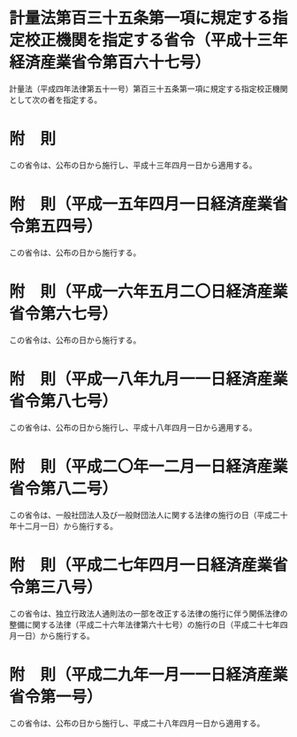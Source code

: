 # 計量法第百三十五条第一項に規定する指定校正機関を指定する省令（平成十三年経済産業省令第百六十七号）
計量法（平成四年法律第五十一号）第百三十五条第一項に規定する指定校正機関として次の者を指定する。
# 附　則
この省令は、公布の日から施行し、平成十三年四月一日から適用する。
# 附　則（平成一五年四月一日経済産業省令第五四号）
この省令は、公布の日から施行する。
# 附　則（平成一六年五月二〇日経済産業省令第六七号）
この省令は、公布の日から施行する。
# 附　則（平成一八年九月一一日経済産業省令第八七号）
この省令は、公布の日から施行し、平成十八年四月一日から適用する。
# 附　則（平成二〇年一二月一日経済産業省令第八二号）
この省令は、一般社団法人及び一般財団法人に関する法律の施行の日（平成二十年十二月一日）から施行する。
# 附　則（平成二七年四月一日経済産業省令第三八号）
この省令は、独立行政法人通則法の一部を改正する法律の施行に伴う関係法律の整備に関する法律（平成二十六年法律第六十七号）の施行の日（平成二十七年四月一日）から施行する。
# 附　則（平成二九年一月一一日経済産業省令第一号）
この省令は、公布の日から施行し、平成二十八年四月一日から適用する。
